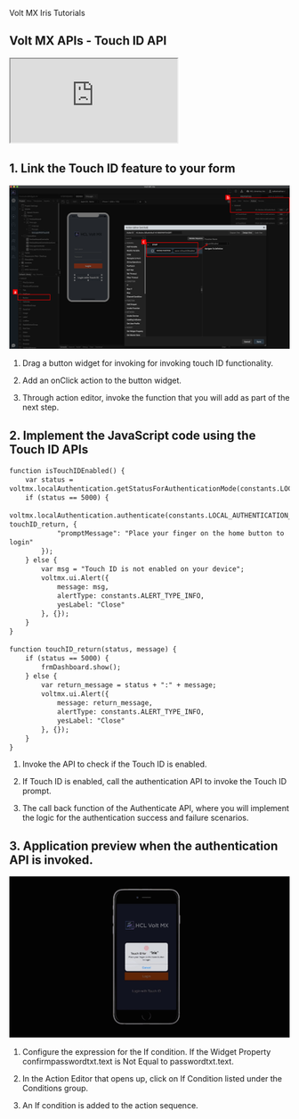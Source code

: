                              

Volt MX  Iris Tutorials

Volt MX  APIs - Touch ID API
------------------------

<div class="youtube-wrapper"><iframe src="https://www.youtube.com/embed/aWNnLU_KKx4" allowfullscreen=""></iframe></div>

1\. Link the Touch ID feature to your form
------------------------------------------

![](../Resources/Images/TID_1.png)

1.  Drag a button widget for invoking for invoking touch ID functionality.
    
2.  Add an onClick action to the button widget.  
      
      
    
3.  Through action editor, invoke the function that you will add as part of the next step.
    

2\. Implement the JavaScript code using the Touch ID APIs
---------------------------------------------------------

```
function isTouchIDEnabled() {
    var status = voltmx.localAuthentication.getStatusForAuthenticationMode(constants.LOCAL_AUTHENTICATION_MODE_TOUCH_ID);
    if (status == 5000) {
        voltmx.localAuthentication.authenticate(constants.LOCAL_AUTHENTICATION_MODE_TOUCH_ID, touchID_return, {
            "promptMessage": "Place your finger on the home button to login"
        });
    } else {
        var msg = "Touch ID is not enabled on your device";
        voltmx.ui.Alert({
            message: msg,
            alertType: constants.ALERT_TYPE_INFO,
            yesLabel: "Close"
        }, {});
    }
}

function touchID_return(status, message) {
    if (status == 5000) {
        frmDashboard.show();
    } else {
        var return_message = status + ":" + message;
        voltmx.ui.Alert({
            message: return_message,
            alertType: constants.ALERT_TYPE_INFO,
            yesLabel: "Close"
        }, {});
    }
}
```

1.  Invoke the API to check if the Touch ID is enabled.
    
2.  If Touch ID is enabled, call the authentication API to invoke the Touch ID prompt.  
      
      
    
3.  The call back function of the Authenticate API, where you will implement the logic for the authentication success and failure scenarios.
    

3\. Application preview when the authentication API is invoked.
---------------------------------------------------------------

![](../Resources/Images/TID_3.png)

1.  Configure the expression for the If condition. If the Widget Property confirmpasswordtxt.text is Not Equal to passwordtxt.text.
    
2.  In the Action Editor that opens up, click on If Condition listed under the Conditions group.  
      
    
3.  An If condition is added to the action sequence.
    


